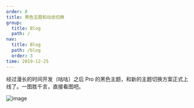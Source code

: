```yaml
---
order: 8
title: 黑色主题和动态切换
group:
  title: Blog
  path: /
nav:
  title: Blog
  path: /blog
  order: 3
time: 2019-12-25
---
```


经过漫长的时间开发（咕咕）之后 Pro 的黑色主题，和新的主题切换方案正式上线了。一图胜千言，直接看图吧。

![image](https://gw.alipayobjects.com/zos/antfincdn/raCkHezMns/Kapture%2525202019-11-25%252520at%25252019.15.12.gif)
